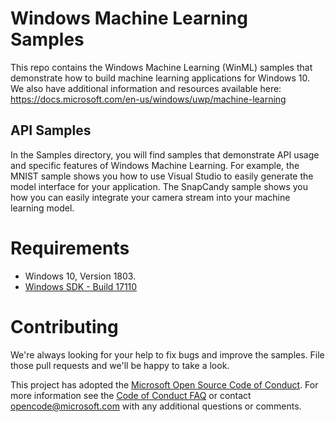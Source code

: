 
# Windows Machine Learning Samples

This repo contains the Windows Machine Learning (WinML) samples that demonstrate how to build machine learning applications for Windows 10. 
We also have additional information and resources available here: 
https://docs.microsoft.com/en-us/windows/uwp/machine-learning

## API Samples

In the Samples directory, you will find samples that demonstrate API usage and specific features of Windows Machine Learning.
For example, the MNIST sample shows you how to use Visual Studio to easily generate the model interface for your application. The SnapCandy sample shows you how you can easily integrate your camera stream into your machine learning model. 

# Requirements 

* Windows 10, Version 1803.
* [Windows SDK - Build 17110](https://www.microsoft.com/software-download/windowsinsiderpreviewSDK)



# Contributing

We're always looking for your help to fix bugs and improve the samples. File those pull requests and we'll be happy to take a look.

This project has adopted the [Microsoft Open Source Code of Conduct](https://opensource.microsoft.com/codeofconduct/).
For more information see the [Code of Conduct FAQ](https://opensource.microsoft.com/codeofconduct/faq/) or
contact [opencode@microsoft.com](mailto:opencode@microsoft.com) with any additional questions or comments.
